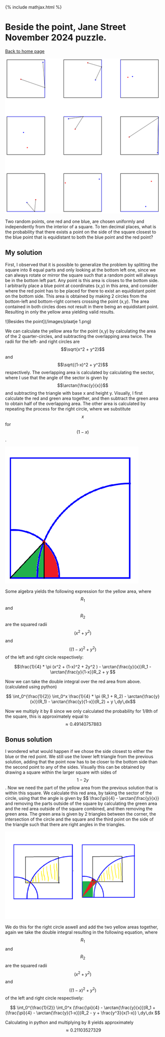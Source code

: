 {% include mathjax.html %}
# Beside the point, Jane Street November 2024 puzzle.
[Back to home page](README.md)


![Besides the point](/images/november-2024.png)

Two random points, one red and one blue, are chosen uniformly and independently from the interior of a square. To ten decimal places, what is the probability that there exists a point on the side of the square closest to the blue point that is equidistant to both the blue point and the red point?

## My solution

First, I observed that it is possible to generalize the problem by splitting the square into 8 equal parts and only looking at the bottom left one, since we can always rotate or mirror the square such that a random point will always be in the bottom left part. Any point is this area is closes to the bottom side. I arbitrarily place a blue point at coordinates (x,y) in this area, and consider where the red point has to be placed for there to exist an equidistant point on the bottom side. This area is obtained by making 2 circles from the bottom-left and bottom-right corners crossing the point (x,y). The area contained in both circles does not result in there being an equidistant point. Resulting in only the yellow area yielding valid results. 

![Besides the point](/images/plaatje 1.png)

We can calculate the yellow area for the point (x,y) by calculating the area of the 2 quarter-circles, and subtracting the overlapping area twice. The radii for the left- and right circles are $$\sqrt{x^2 + y^2}$$ and $$\sqrt{(1-x)^2 + y^2}$$ respectively. The overlapping area is calculated by calculating the sector, where I use that the angle of the sector is given by $$\arctan{\frac{y}{x}}$$ and subtracting the triangle with base x and height y. Visually, I first calculate the red and green area together, and then subtract the green area to obtain half of the overlapping area. The other area is calculated by repeating the process for the right circle, where we substitute $$x$$ for $$(1-x)$$.


![Besides the point](/images/plaatje2.png)


Some algebra yields the following expression for the yellow area, where $$R_1$$ and $$R_2$$ are the squared radii $$(x^2 + y^2)$$ and $$((1-x)^2 + y^2)$$ of the left and right circle respectively:

$$\frac{1}{4} * \pi (x^2 + (1-x)^2 + 2y^2 ) - \arctan{\frac{y}{x}}R_1 - \arctan{\frac{y}{1-x}}R_2 + y $$

Now we can take the double integral over the red area from above. (calculated using python)

$$ \int_0^{\frac{1}{2}} \int_0^x \frac{1}{4} * \pi (R_1 + R_2) - \arctan{\frac{y}{x}}(R_1) - \arctan{\frac{y}{1-x}}(R_2) + y \,dy\,dx$$

Now we multiply it by 8 since we only calculated the probability for 1/8th of the square, this is approximately equal to $$\approx 0.49140757883$$ 

## Bonus solution
I wondered what would happen if we chose the side closest to either the blue or the red point. We still use the lower left triangle from the previous solution, adding that the point now has to be closer to the bottom side than the second point to any of the sides. Visually this can be obtained by drawing a square within the larger square with sides of $$1-2y$$. Now we need the part of the yellow area from the previous solution that is within this square. We calculate this red area, by taking the sector of the circle, using that the angle is given by $$ \frac{\pi}{4} - \arctan{\frac{y}{x}}  and removing the parts outside of the square by calculating the green area and the red area outside of the square combined, and then removing the green area. The green area is given by 2 triangles between the corner, the intersection of the circle and the square and the third point on the side of the triangle such that there are right angles in the triangles.

![Besides the point](/images/plaatje3.png)

We do this for the right circle aswell and add the two yellow areas together, again we take the double integral resulting in the following equation, where $$R_1$$ and $$R_2$$ are the squared radii $$(x^2 + y^2)$$ and $$((1-x)^2 + y^2)$$ of the left and right circle respectively:

$$ \int_0^{\frac{1}{2}} \int_0^x (\frac{\pi}{4} - \arctan{\frac{y}{x}})R_1 + (\frac{\pi}{4} - \arctan{\frac{y}{1-x}})R_2 - y + \frac{y^3}{x(1-x)} \,dy\,dx $$

Calculating in python and multiplying by 8 yields approximately $$\approx 0.21103527329$$
